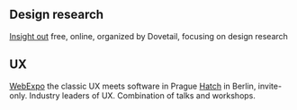 ## Design research
[Insight out](https://dovetail.com/insightout/) free, online, organized by Dovetail, focusing on design research
## UX
[WebExpo](https://webexpo.net/) the classic UX meets software in Prague
[Hatch](https://www.hatchconference.com/) in Berlin, invite-only. Industry leaders of UX. Combination of talks and workshops.